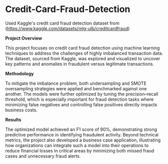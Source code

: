 # Credit-Card-Fraud-Detection

Used Kaggle's credit card fraud detection dataset from (https://www.kaggle.com/datasets/mlg-ulb/creditcardfraud)<br />

**Project Overview**

This project focuses on credit card fraud detection using machine learning techniques to address the challenges of highly imbalanced transaction data. The dataset, sourced from Kaggle, was explored and visualized to uncover key patterns and anomalies in fraudulent versus legitimate transactions.

**Methodology**

To mitigate the imbalance problem, both undersampling and SMOTE oversampling strategies were applied and benchmarked against one another. The models were further optimized by tuning the precision–recall threshold, which is especially important for fraud detection tasks where minimizing false negatives and controlling false positives directly impacts business costs.

**Results**

The optimized model achieved an F1 score of 90%, demonstrating strong predictive performance in identifying fraudulent activity. Beyond technical metrics, the project also developed a business case application, illustrating how organizations can integrate such a model into their operations to reduce financial losses in critical areas by minimizing both missed fraud cases and unnecessary fraud alerts.

